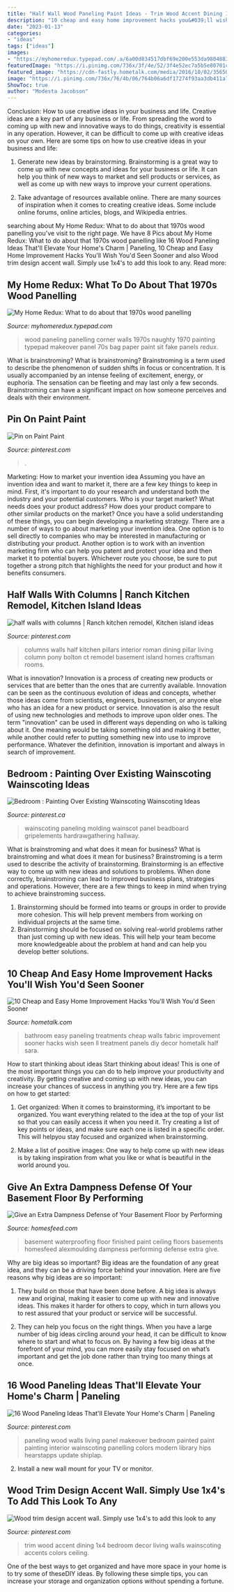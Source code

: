 ```yaml
---
title: "Half Wall Wood Paneling Paint Ideas - Trim Wood Accent Dining 1x4 Bedroom Decor Living Walls Wainscoting Accents Colors Ceiling"
description: "10 cheap and easy home improvement hacks you&#039;ll wish you&#039;d seen sooner"
date: "2023-01-13"
categories:
- "ideas"
tags: ["ideas"]
images:
- "https://myhomeredux.typepad.com/.a/6a00d834517dbf69e200e553da98048833-600wi"
featuredImage: "https://i.pinimg.com/736x/3f/4e/52/3f4e52ec7a5b5e80701c9e36dfe1afaa--craftsman-columns-roman-columns.jpg"
featured_image: "https://cdn-fastly.hometalk.com/media/2016/10/02/3565056/s-10-cheap-and-easy-home-improvement-hacks-you-ll-wish-you-d-seen-sooner-home-decor-home-improvement.jpg?size=1600x1000&amp;nocrop=1"
image: "https://i.pinimg.com/736x/76/4b/06/764b06a6df17274f93aa3db411a7bb9a--wood-trim.jpg"
ShowToc: true
author: "Modesta Jacobson"
---
```



Conclusion: How to use creative ideas in your business and life.
Creative ideas are a key part of any business or life. From spreading the word to coming up with new and innovative ways to do things, creativity is essential in any operation. However, it can be difficult to come up with creative ideas on your own. Here are some tips on how to use creative ideas in your business and life: 
1) Generate new ideas by brainstorming. Brainstorming is a great way to come up with new concepts and ideas for your business or life. It can help you think of new ways to market and sell products or services, as well as come up with new ways to improve your current operations. 

2) Take advantage of resources available online. There are many sources of inspiration when it comes to creating creative ideas. Some include online forums, online articles, blogs, and Wikipedia entries.

	

		
searching about My Home Redux: What to do about that 1970s wood panelling you've visit to the right page. We have 8 Pics about My Home Redux: What to do about that 1970s wood panelling like 16 Wood Paneling Ideas That&#039;ll Elevate Your Home&#039;s Charm | Paneling, 10 Cheap and Easy Home Improvement Hacks You&#039;ll Wish You&#039;d Seen Sooner and also Wood trim design accent wall. Simply use 1x4&#039;s to add this look to any. Read more:
		
    
## My Home Redux: What To Do About That 1970s Wood Panelling

<img loading=lazy src="https://myhomeredux.typepad.com/.a/6a00d834517dbf69e200e553da98048833-600wi" onerror="this.onerror=null;this.src='https://tse2.mm.bing.net/th?id=OIP.v4cZ1hU7G5nqQvFicVcslgHaLH&amp;pid=15.1';" alt="My Home Redux: What to do about that 1970s wood panelling">

_Source: myhomeredux.typepad.com_

>wood paneling panelling corner walls 1970s naughty 1970 painting typepad makeover panel 70s bag paper paint sit fake panels redux. 

	

What is brainstroming?
What is brainstroming? Brainstroming is a term used to describe the phenomenon of sudden shifts in focus or concentration. It is usually accompanied by an intense feeling of excitement, energy, or euphoria. The sensation can be fleeting and may last only a few seconds. Brainstroming can have a significant impact on how someone perceives and deals with their environment.

    
## Pin On Paint Paint

<img loading=lazy src="https://i.pinimg.com/736x/21/ed/74/21ed74bc36afd97fd9e75a2d70512752.jpg" onerror="this.onerror=null;this.src='https://tse3.mm.bing.net/th?id=OIP.LocO6nJjKwLBAmXjvZHEpQAAAA&amp;pid=15.1';" alt="Pin on Paint Paint">

_Source: pinterest.com_

>. 

	

Marketing: How to market your invention idea
Assuming you have an invention idea and want to market it, there are a few key things to keep in mind. First, it's important to do your research and understand both the industry and your potential customers. Who is your target market? What needs does your product address? How does your product compare to other similar products on the market? Once you have a solid understanding of these things, you can begin developing a marketing strategy.
There are a number of ways to go about marketing your invention idea. One option is to sell directly to companies who may be interested in manufacturing or distributing your product. Another option is to work with an invention marketing firm who can help you patent and protect your idea and then market it to potential buyers. Whichever route you choose, be sure to put together a strong pitch that highlights the need for your product and how it benefits consumers.

    
## Half Walls With Columns | Ranch Kitchen Remodel, Kitchen Island Ideas

<img loading=lazy src="https://i.pinimg.com/736x/3f/4e/52/3f4e52ec7a5b5e80701c9e36dfe1afaa--craftsman-columns-roman-columns.jpg" onerror="this.onerror=null;this.src='https://tse4.mm.bing.net/th?id=OIP.90GCMaxPoP2qXUfiFhPY1gHaJ3&amp;pid=15.1';" alt="half walls with columns | Ranch kitchen remodel, Kitchen island ideas">

_Source: pinterest.com_

>columns walls half kitchen pillars interior roman dining pillar living column pony bolton ct remodel basement island homes craftsman rooms. 

	

What is innovation?
Innovation is a process of creating new products or services that are better than the ones that are currently available. Innovation can be seen as the continuous evolution of ideas and concepts, whether those ideas come from scientists, engineers, businessmen, or anyone else who has an idea for a new product or service. Innovation is also the result of using new technologies and methods to improve upon older ones.
The term "innovation" can be used in different ways depending on who is talking about it. One meaning would be taking something old and making it better, while another could refer to putting something new into use to improve performance. Whatever the definition, innovation is important and always in search of improvement.

    
## Bedroom : Painting Over Existing Wainscoting Wainscoting Ideas

<img loading=lazy src="https://i.pinimg.com/736x/79/27/43/7927438d58b92496a0efceae88e9536c.jpg" onerror="this.onerror=null;this.src='https://tse4.mm.bing.net/th?id=OIP.1Hu7BIOZDCMt6EiJjXH3iwHaJ3&amp;pid=15.1';" alt="Bedroom : Painting Over Existing Wainscoting Wainscoting Ideas">

_Source: pinterest.ca_

>wainscoting paneling molding wainscot panel beadboard gripelements hardrawgathering hallway. 

	

What is brainstroming and what does it mean for business?
What is brainstroming and what does it mean for business?
Brainstroming is a term used to describe the activity of brainstorming. Brainstorming is an effective way to come up with new ideas and solutions to problems. When done correctly, brainstroming can lead to improved business plans, strategies and operations. However, there are a few things to keep in mind when trying to achieve brainstroming success.

1) Brainstorming should be formed into teams or groups in order to provide more cohesion. This will help prevent members from working on individual projects at the same time.
2) Brainstorming should be focused on solving real-world problems rather than just coming up with new ideas. This will help your team become more knowledgeable about the problem at hand and can help you develop better solutions.

    
## 10 Cheap And Easy Home Improvement Hacks You&#039;ll Wish You&#039;d Seen Sooner

<img loading=lazy src="https://cdn-fastly.hometalk.com/media/2016/10/02/3565056/s-10-cheap-and-easy-home-improvement-hacks-you-ll-wish-you-d-seen-sooner-home-decor-home-improvement.jpg?size=1600x1000&amp;nocrop=1" onerror="this.onerror=null;this.src='https://tse1.mm.bing.net/th?id=OIP.KpeKuVRH6yrZM7HFONry8wHaK6&amp;pid=15.1';" alt="10 Cheap and Easy Home Improvement Hacks You&#039;ll Wish You&#039;d Seen Sooner">

_Source: hometalk.com_

>bathroom easy paneling treatments cheap walls fabric improvement sooner hacks wish seen ll treatment panels diy decor hometalk half sara. 

	

How to start thinking about ideas
Start thinking about ideas! This is one of the most important things you can do to help improve your productivity and creativity. By getting creative and coming up with new ideas, you can increase your chances of success in anything you try. Here are a few tips on how to get started:
1. Get organized: When it comes to brainstorming, it’s important to be organized. You want everything related to the idea at the top of your list so that you can easily access it when you need it. Try creating a list of key points or ideas, and make sure each one is listed in a specific order. This will helpyou stay focused and organized when brainstorming.

2. Make a list of positive images: One way to help come up with new ideas is by taking inspiration from what you like or what is beautiful in the world around you.

    
## Give An Extra Dampness Defense Of Your Basement Floor By Performing

<img loading=lazy src="https://homesfeed.com/wp-content/uploads/2015/06/waterproofing-basement-floor-from-wooden-floor-with-natural-color-wall-paint-plus-white-ceiling-beautified-with-ceiling-lamps.jpg" onerror="this.onerror=null;this.src='https://tse2.mm.bing.net/th?id=OIP.eMOvPLS-IsFYWsvgtrT5KAHaEo&amp;pid=15.1';" alt="Give an Extra Dampness Defense of Your Basement Floor by Performing">

_Source: homesfeed.com_

>basement waterproofing floor finished paint ceiling floors basements homesfeed alexmoulding dampness performing defense extra give. 

	

Why are big ideas so important?
Big ideas are the foundation of any great idea, and they can be a driving force behind your innovation. Here are five reasons why big ideas are so important:
1. They build on those that have been done before. A big idea is always new and original, making it easier to come up with new and innovative ideas. This makes it harder for others to copy, which in turn allows you to rest assured that your product or service will be successful.

2. They can help you focus on the right things. When you have a large number of big ideas circling around your head, it can be difficult to know where to start and what to focus on. By having a few big ideas at the forefront of your mind, you can more easily stay focused on what’s important and get the job done rather than trying too many things at once.

    
## 16 Wood Paneling Ideas That&#039;ll Elevate Your Home&#039;s Charm | Paneling

<img loading=lazy src="https://i.pinimg.com/736x/b7/84/32/b7843273c1ecae0f1c18c9a298172b50.jpg" onerror="this.onerror=null;this.src='https://tse3.mm.bing.net/th?id=OIP.RHQnLMH-vkkDcvVUZJJ1TgHaLD&amp;pid=15.1';" alt="16 Wood Paneling Ideas That&#039;ll Elevate Your Home&#039;s Charm | Paneling">

_Source: pinterest.com_

>paneling wood walls living panel makeover bedroom painted paint painting interior wainscoting panelling colors modern library hips hearstapps update shiplap. 

	

2. Install a new wall mount for your TV or monitor.

    
## Wood Trim Design Accent Wall. Simply Use 1x4&#039;s To Add This Look To Any

<img loading=lazy src="https://i.pinimg.com/736x/76/4b/06/764b06a6df17274f93aa3db411a7bb9a--wood-trim.jpg" onerror="this.onerror=null;this.src='https://tse3.mm.bing.net/th?id=OIP.DEzH8AKmy13RAKMO5XgLyAHaFj&amp;pid=15.1';" alt="Wood trim design accent wall. Simply use 1x4&#039;s to add this look to any">

_Source: pinterest.com_

>trim wood accent dining 1x4 bedroom decor living walls wainscoting accents colors ceiling. 

	

One of the best ways to get organized and have more space in your home is to try some of theseDIY ideas. By following these simple tips, you can increase your storage and organization options without spending a fortune.

